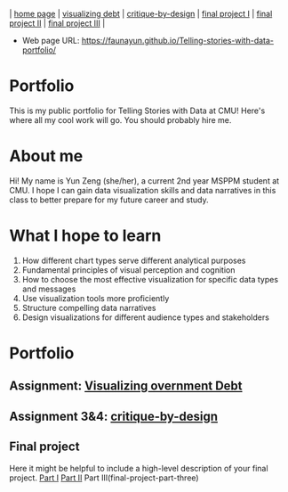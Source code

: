 | [home page](https://faunayun.github.io/Telling-stories-with-data-portfolio/) | [visualizing debt](https://faunayun.github.io/Telling-stories-with-data-portfolio/visualizing-government-debt) | [critique-by-design](https://faunayun.github.io/Telling-stories-with-data-portfolio/critique-by-design) | [final project I](final-project-part-one) | [final project II](final-project-part-two) | [final project III](final-project-part-three) |

- Web page URL: https://faunayun.github.io/Telling-stories-with-data-portfolio/
  
# Portfolio
This is my public portfolio for Telling Stories with Data at CMU!  Here's where all my cool work will go.  You should probably hire me. 

# About me
Hi!  My name is Yun Zeng (she/her), a current 2nd year MSPPM student at CMU. I hope I can gain data visualization skills and data narratives in this class to better prepare for my future career and study.

# What I hope to learn
1. How different chart types serve different analytical purposes
2. Fundamental principles of visual perception and cognition
3. How to choose the most effective visualization for specific data types and messages
4. Use visualization tools more proficiently
5. Structure compelling data narratives
6. Design visualizations for different audience types and stakeholders
   

# Portfolio

## Assignment: [Visualizing overnment Debt](https://faunayun.github.io/Telling-stories-with-data-portfolio/visualizing-government-debt)

## Assignment 3&4: [critique-by-design](https://faunayun.github.io/Telling-stories-with-data-portfolio/critique-by-design)

## Final project
Here it might be helpful to include a high-level description of your final project. 
[Part I](final-project-part-one)
[Part II](final-project-part-two)
Part III(final-project-part-three)
